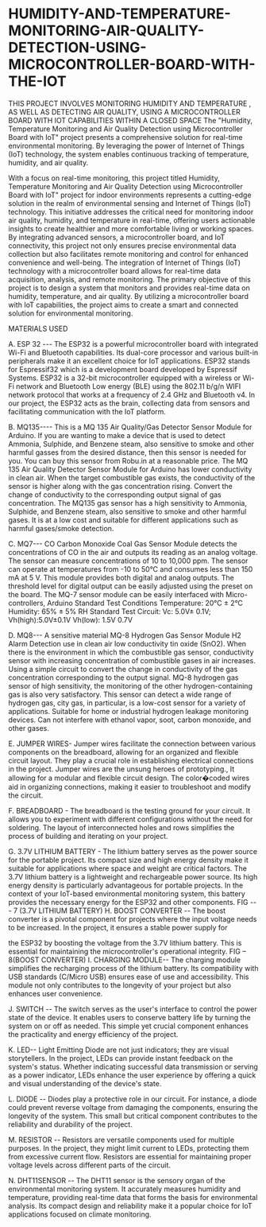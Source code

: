 # HUMIDITY-AND-TEMPERATURE-MONITORING-AIR-QUALITY-DETECTION-USING-MICROCONTROLLER-BOARD-WITH-THE-IOT
THIS PROJECT INVOLVES MONITORING HUMIDITY AND TEMPERATURE , AS WELL AS DETECTING AIR QUALITY, USING A MICROCONTROLLER BOARD WITH IOT CAPABILITIES WITHIN A CLOSED SPACE
The "Humidity, Temperature Monitoring and Air Quality Detection using Microcontroller Board with IoT" project presents a comprehensive solution for real-time environmental monitoring. By leveraging the power of Internet of Things (IoT) technology, the system enables continuous tracking of temperature, humidity, and air quality.

With a focus on real-time monitoring, this project titled Humidity, Temperature Monitoring and Air Quality Detection using Microcontroller Board with IoT" project for indoor environments represents a cutting-edge solution in the realm of environmental sensing and Internet of Things (IoT) technology. This initiative addresses the critical need for monitoring indoor air quality, humidity, and temperature in real-time, offering users actionable insights to create healthier and more comfortable living or working spaces. By integrating advanced sensors, a microcontroller board, and IoT connectivity, this project not only ensures precise environmental data collection but also facilitates remote monitoring and control for enhanced convenience and well-being. The integration of Internet of Things (IoT) technology with a microcontroller board allows for real-time data acquisition, analysis, and remote monitoring. The primary objective of this project is to design a system that monitors and provides real-time data on humidity, temperature, and air quality. By utilizing a microcontroller board with IoT capabilities, the project aims to create a smart and connected solution for environmental monitoring.

MATERIALS USED

A. ESP 32 --- The ESP32 is a powerful microcontroller board with integrated Wi-Fi and Bluetooth capabilities. Its dual-core processor and various built-in peripherals make it an excellent choice for IoT applications. ESP32 stands for Espressif32 which is a development board developed by Espressif Systems. ESP32 is a 32-bit microcontroller equipped with a wireless or Wi-Fi network and Bluetooth Low energy (BLE) using the 802.11 b/g/n WIFI network protocol that works at a frequency of 2.4 GHz and Bluetooth v4. In our project, the ESP32 acts as the brain, collecting data from sensors and facilitating communication with the IoT platform.

B. MQ135---- This is a MQ 135 Air Quality/Gas Detector Sensor Module for Arduino. If you are wanting to make a device that is used to detect Ammonia, Sulphide, and Benzene steam, also sensitive to smoke and other harmful gasses from the desired distance, then this sensor is needed for you. You can buy this sensor from Robu.in at a reasonable price. The MQ 135 Air Quality Detector Sensor Module for Arduino has lower conductivity in clean air. When the target combustible gas exists, the conductivity of the sensor is higher along with the gas concentration rising. Convert the change of conductivity to the corresponding output signal of gas concentration. The MQ135 gas sensor has a high sensitivity to Ammonia, Sulphide, and Benzene steam, also sensitive to smoke and other harmful gases. It is at a low cost and suitable for different applications such as harmful gases/smoke detection.

C. MQ7--- CO Carbon Monoxide Coal Gas Sensor Module detects the concentrations of CO in the air and outputs its reading as an analog voltage. The sensor can measure concentrations of 10 to 10,000 ppm. The sensor can operate at temperatures from -10 to 50°C and consumes less than 150 mA at 5 V. This module provides both digital and analog outputs. The threshold level for digital output can be easily adjusted using the preset on the board. The MQ-7 sensor module can be easily interfaced with Micro-controllers, Arduino Standard Test Conditions Temperature: 20°C ± 2°C Humidity: 65% ± 5% RH Standard Test Circuit: Vc: 5.0V± 0.1V; Vh(high):5.0V±0.1V Vh(low): 1.5V 0.7V

D. MQ8--- A sensitive material MQ-8 Hydrogen Gas Sensor Module H2 Alarm Detection use in clean air low conductivity tin oxide (SnO2). When there is the environment in which the combustible gas sensor, conductivity sensor with increasing concentration of combustible gases in air increases. Using a simple circuit to convert the change in conductivity of the gas concentration corresponding to the output signal. MQ-8 hydrogen gas sensor of high sensitivity, the monitoring of the other hydrogen-containing gas is also very satisfactory. This sensor can detect a wide range of hydrogen gas, city gas, in particular, is a low-cost sensor for a variety of applications. Suitable for home or industrial hydrogen leakage monitoring devices. Can not interfere with ethanol vapor, soot, carbon monoxide, and other gases.

E. JUMPER WIRES- Jumper wires facilitate the connection between various components on the breadboard, allowing for an organized and flexible circuit layout. They play a crucial role in establishing electrical connections in the project. Jumper wires are the unsung heroes of prototyping., It allowing for a modular and flexible circuit design. The color�coded wires aid in organizing connections, making it easier to troubleshoot and modify the circuit.

F. BREADBOARD - The breadboard is the testing ground for your circuit. It allows you to experiment with different configurations without the need for soldering. The layout of interconnected holes and rows simplifies the process of building and iterating on your project.

G. 3.7V LITHIUM BATTERY - The lithium battery serves as the power source for the portable project. Its compact size and high energy density make it suitable for applications where space and weight are critical factors. The 3.7V lithium battery is a lightweight and rechargeable power source. Its high energy density is particularly advantageous for portable projects. In the context of your IoT-based environmental monitoring system, this battery provides the necessary energy for the ESP32 and other components. FIG --- 7 (3.7V LITHIUM BATTERY) H. BOOST CONVERTER -- The boost converter is a pivotal component for projects where the input voltage needs to be increased. In the project, it ensures a stable power supply for

the ESP32 by boosting the voltage from the 3.7V lithium battery. This is essential for maintaining the microcontroller's operational integrity. FIG – 8(BOOST CONVERTER) I. CHARGING MODULE-- The charging module simplifies the recharging process of the lithium battery. Its compatibility with USB standards (C/Micro USB) ensures ease of use and accessibility. This module not only contributes to the longevity of your project but also enhances user convenience.

J. SWITCH -- The switch serves as the user's interface to control the power state of the device. It enables users to conserve battery life by turning the system on or off as needed. This simple yet crucial component enhances the practicality and energy efficiency of the project.

K. LED-- Light Emitting Diode are not just indicators; they are visual storytellers. In the project, LEDs can provide instant feedback on the system's status. Whether indicating successful data transmission or serving as a power indicator, LEDs enhance the user experience by offering a quick and visual understanding of the device's state.

L. DIODE -- Diodes play a protective role in our circuit. For instance, a diode could prevent reverse voltage from damaging the components, ensuring the longevity of the system. This small but critical component contributes to the reliability and durability of the project.

M. RESISTOR -- Resistors are versatile components used for multiple purposes. In the project, they might limit current to LEDs, protecting them from excessive current flow. Resistors are essential for maintaining proper voltage levels across different parts of the circuit.

N. DHT11SENSOR -- The DHT11 sensor is the sensory organ of the environmental monitoring system. It accurately measures humidity and temperature, providing real-time data that forms the basis for environmental analysis. Its compact design and reliability make it a popular choice for IoT applications focused on climate monitoring.
